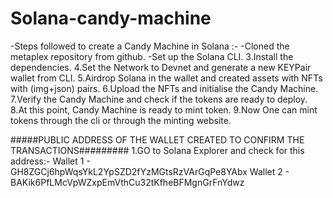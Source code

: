 # Solana-candy-machine

-Steps followed to create a Candy Machine in Solana :- 
-Cloned the metaplex repository from github.
-Set up the Solana CLI.
3.Install the dependencies.
4.Set the Network to Devnet and generate a new KEYPair wallet from CLI.
5.Airdrop Solana in the wallet and created assets with NFTs with (img+json) pairs.
6.Upload the NFTs and initialise the Candy Machine.
7.Verify the Candy Machine and check if the tokens are ready to deploy.
8.At this point, Candy Machine is ready to mint token.
9.Now One can mint tokens through the cli or through the minting website.



#####PUBLIC ADDRESS OF THE WALLET CREATED TO CONFIRM THE TRANSACTIONS#########
1.GO to Solana Explorer and check for this address:- 
Wallet 1 - GH8ZGCj6hpWqsYkL2YpSZD2fYzMGtsRzVArGqPe8YAbx
Wallet 2 - BAKik6PfLMcVpWZxpEmVthCu32tKfheBFMgnGrFnYdwz

